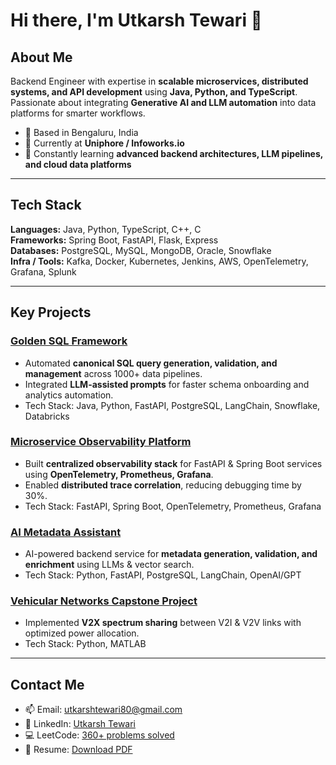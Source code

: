 # Hi there, I'm Utkarsh Tewari 👋

## About Me
Backend Engineer with expertise in **scalable microservices, distributed systems, and API development** using **Java, Python, and TypeScript**.  
Passionate about integrating **Generative AI and LLM automation** into data platforms for smarter workflows.  

- 📍 Based in Bengaluru, India  
- 💼 Currently at **Uniphore / Infoworks.io**  
- 🌱 Constantly learning **advanced backend architectures, LLM pipelines, and cloud data platforms**  

---

## Tech Stack

**Languages:** Java, Python, TypeScript, C++, C  
**Frameworks:** Spring Boot, FastAPI, Flask, Express  
**Databases:** PostgreSQL, MySQL, MongoDB, Oracle, Snowflake  
**Infra / Tools:** Kafka, Docker, Kubernetes, Jenkins, AWS, OpenTelemetry, Grafana, Splunk  

---

## Key Projects

### [Golden SQL Framework](#)
- Automated **canonical SQL query generation, validation, and management** across 1000+ data pipelines.  
- Integrated **LLM-assisted prompts** for faster schema onboarding and analytics automation.  
- Tech Stack: Java, Python, FastAPI, PostgreSQL, LangChain, Snowflake, Databricks

### [Microservice Observability Platform](#)
- Built **centralized observability stack** for FastAPI & Spring Boot services using **OpenTelemetry, Prometheus, Grafana**.  
- Enabled **distributed trace correlation**, reducing debugging time by 30%.  
- Tech Stack: FastAPI, Spring Boot, OpenTelemetry, Prometheus, Grafana

### [AI Metadata Assistant](#)
- AI-powered backend service for **metadata generation, validation, and enrichment** using LLMs & vector search.  
- Tech Stack: Python, FastAPI, PostgreSQL, LangChain, OpenAI/GPT  

### [Vehicular Networks Capstone Project](#)
- Implemented **V2X spectrum sharing** between V2I & V2V links with optimized power allocation.  
- Tech Stack: Python, MATLAB
---

## Contact Me

- 📫 Email: utkarshtewari80@gmail.com  
- 🔗 LinkedIn: [Utkarsh Tewari](https://www.linkedin.com/in/utkarsh-tewari-01758014b)  
- 💻 LeetCode: [360+ problems solved](https://leetcode.com/u/Utkarsh_Tewari/)  
- 📄 Resume: [Download PDF](#)
